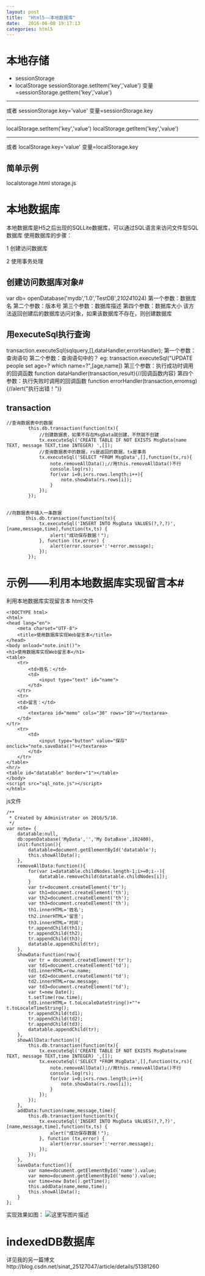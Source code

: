 ```yaml
---
layout: post
title:  "Html5——本地数据库"
date:   2016-06-08 19:17:13
categories: html5
---
```


# 本地存储

- sessionStorage
- localStorage
sessionStorage.setItem('key','value')
变量=sessionStorage.getItem('key','value')

* * *

或者
sessionStorage.key='value'
变量=sessionStorage.key

* * *

localStorage.setItem('key','value')
localStorage.getItem('key','value')

* * *

或者
localStorage.key='value'
变量=localStorage.key

## 简单示例

localstorage.html
storage.js

# 本地数据库

本地数据库是H5之后出现的SQLLite数据库，可以通过SQL语言来访问文件型SQL数据库
使用数据库的步骤：

1 创建访问数据库

2 使用事务处理


## 创建访问数据库对象#

var db= openDatabase('mydb','1.0','TestDB',2*1024*1024)
第一个参数：数据库名
第二个参数：版本号
第三个参数：数据库描述
第四个参数：数据库大小
该方法返回创建后的数据库访问对象，如果该数据库不存在，则创建数据库

## 用executeSql执行查询

transaction.executeSql(sqlquery,[],dataHandler,errorHandler);
第一个参数：查询语句
第二个参数：查询语句中的？
eg: transaction.executeSql("UPDATE people set age=? which name=?",[age,name])
第三个参数：执行成功时调用的回调函数
function dataHandler(transaction,result){//回调函数内容}
第四个参数：执行失败时调用的回调函数
function errorHandler(transaction,erromsg){//alert("执行出错！")}

## transaction


```
//查询数据表中的数据
        this.db.transaction(function(tx){
            //创建数据表，如果不存在MsgData就创建，不然就不创建
            tx.executeSql('CREATE TABLE IF NOT EXISTS MsgData(name TEXT, message TEXT,time INTEGER) ',[]);
            //查询数据表中的数据，rs是返回的数据，tx是事务
            tx.executeSql('SELECT *FROM MsgData',[],function(tx,rs){
                note.removeAllData();//用this.removeAllData()不行
                console.log(rs);
                for(var i=0;i<rs.rows.length;i++){
                    note.showData(rs.rows[i]);
                }
            });
        });
```




```

//向数据表中插入一条数据
       this.db.transaction(function(tx){
            tx.executeSql('INSERT INTO MsgData VALUES(?,?,?)',[name,message,time],function(tx,ts) {
                alert("成功保存数据！");
            }, function (tx,error) {
                alert(error.sourse+':'+error.message);
            });
        });

```

# 示例——利用本地数据库实现留言本#

利用本地数据库实现留言本
html文件

```
<!DOCTYPE html>
<html>
<head lang="en">
    <meta charset="UTF-8">
    <title>使用数据库实现Web留言本</title>
</head>
<body onload="note.init()">
<h1>使用数据库实现Web留言本</h1>
<table>
    <tr>
        <td>姓名：</td>
        <td>
            <input type="text" id="name">
        </td>
    </tr>
    <tr>
    <td>留言：</td>
    <td>
        <textarea id="memo" cols="30" rows="10"></textarea>
    </td>
</tr>
    <tr>
        <td>
            <input type="button" value="保存" onclick="note.saveData()"></textarea>
        </td>
    </tr>
</table>
<hr/>
<table id="datatable" border="1"></table>
</body>
<script src="sql_note.js"></script>
</html>
```
js文件

```
/**
 * Created by Administrator on 2016/5/10.
 */
var note= {
    datatable:null,
    db:openDatabase('MyData','','My DataBase',102400),
    init:function(){
        datatable=document.getElementById('datatable');
        this.showAllData();
    },
    removeAllData:function(){
        for(var i=datatable.childNodes.length-1;i>=0;i--){
            datatable.removeChild(datatable.childNodes[i]);
        }
        var tr=document.createElement('tr');
        var th1=document.createElement('th');
        var th2=document.createElement('th');
        var th3=document.createElement('th');
        th1.innerHTML='姓名';
        th2.innerHTML='留言';
        th3.innerHTML='时间';
        tr.appendChild(th1);
        tr.appendChild(th2);
        tr.appendChild(th3);
        datatable.appendChild(tr);
    },
    showData:function(row){
        var tr = document.createElement('tr');
        var td1=document.createElement('td');
        td1.innerHTML=row.name;
        var td2=document.createElement('td');
        td2.innerHTML=row.message;
        var td3=document.createElement('td');
        var t=new Date();
        t.setTime(row.time);
        td3.innerHTML= t.toLocaleDateString()+""+ t.toLocaleTimeString();
        tr.appendChild(td1);
        tr.appendChild(td2);
        tr.appendChild(td3);
        datatable.appendChild(tr);
    },
    showAllData:function(){
        this.db.transaction(function(tx){
            tx.executeSql('CREATE TABLE IF NOT EXISTS MsgData(name TEXT, message TEXT,time INTEGER) ',[]);
            tx.executeSql('SELECT *FROM MsgData',[],function(tx,rs){
                note.removeAllData();//用this.removeAllData()不行
                console.log(rs);
                for(var i=0;i<rs.rows.length;i++){
                    note.showData(rs.rows[i]);
                }
            });
        });
    },
    addData:function(name,message,time){
        this.db.transaction(function(tx){
            tx.executeSql('INSERT INTO MsgData VALUES(?,?,?)',[name,message,time],function(tx,ts) {
                alert("成功保存数据！");
            }, function (tx,error) {
                alert(error.sourse+':'+error.message);
            });
        });
    },
    saveData:function(){
        var name=document.getElementById('name').value;
        var memo=document.getElementById('memo').value;
        var time=new Date().getTime();
        this.addData(name,memo,time);
        this.showAllData();
    }
};
```
实现效果如图：
![这里写图片描述](http://img.blog.csdn.net/20160510100711163)

# indexedDB数据库

详见我的另一篇博文http://blog.csdn.net/sinat_25127047/article/details/51381260